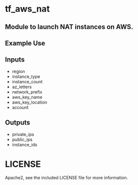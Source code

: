 # tf_aws_nat 

## Module to launch NAT instances on AWS.

## Example Use

## Inputs

  * region
  * instance_type
  * instance_count
  * az_letters
  * network_prefix
  * aws_key_name
  * aws_key_location
  * account

## Outputs

  * private_ips
  * public_ips
  * instance_ids

# LICENSE

Apache2, see the included LICENSE file for more information.

